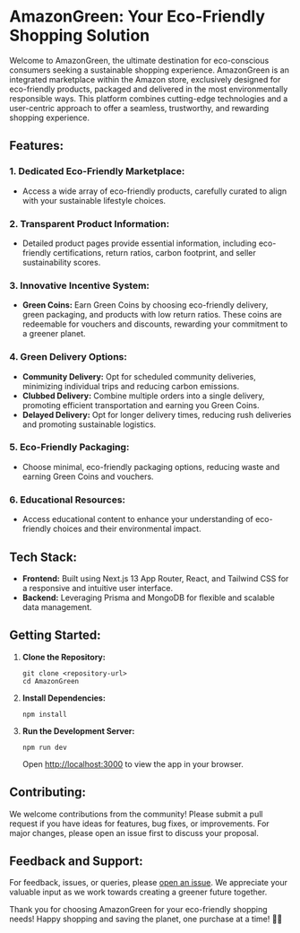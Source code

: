 # AmazonGreen: Your Eco-Friendly Shopping Solution

Welcome to AmazonGreen, the ultimate destination for eco-conscious consumers seeking a sustainable shopping experience. AmazonGreen is an integrated marketplace within the Amazon store, exclusively designed for eco-friendly products, packaged and delivered in the most environmentally responsible ways. This platform combines cutting-edge technologies and a user-centric approach to offer a seamless, trustworthy, and rewarding shopping experience.

## Features:

### 1. **Dedicated Eco-Friendly Marketplace:**
   - Access a wide array of eco-friendly products, carefully curated to align with your sustainable lifestyle choices.

### 2. **Transparent Product Information:**
   - Detailed product pages provide essential information, including eco-friendly certifications, return ratios, carbon footprint, and seller sustainability scores.

### 3. **Innovative Incentive System:**
   - **Green Coins:** Earn Green Coins by choosing eco-friendly delivery, green packaging, and products with low return ratios. These coins are redeemable for vouchers and discounts, rewarding your commitment to a greener planet.

### 4. **Green Delivery Options:**
   - **Community Delivery:** Opt for scheduled community deliveries, minimizing individual trips and reducing carbon emissions.
   - **Clubbed Delivery:** Combine multiple orders into a single delivery, promoting efficient transportation and earning you Green Coins.
   - **Delayed Delivery:** Opt for longer delivery times, reducing rush deliveries and promoting sustainable logistics.
### 5. **Eco-Friendly Packaging:**
   - Choose minimal, eco-friendly packaging options, reducing waste and earning Green Coins and vouchers.

### 6. **Educational Resources:**
   - Access educational content to enhance your understanding of eco-friendly choices and their environmental impact.

## Tech Stack:

- **Frontend:** Built using Next.js 13 App Router, React, and Tailwind CSS for a responsive and intuitive user interface.
- **Backend:** Leveraging Prisma and MongoDB for flexible and scalable data management.

## Getting Started:

1. **Clone the Repository:**
   ```
   git clone <repository-url>
   cd AmazonGreen
   ```

2. **Install Dependencies:**
   ```
   npm install
   ```

3. **Run the Development Server:**
   ```
   npm run dev
   ```
   Open [http://localhost:3000](http://localhost:3000) to view the app in your browser.

## Contributing:

We welcome contributions from the community! Please submit a pull request if you have ideas for features, bug fixes, or improvements. For major changes, please open an issue first to discuss your proposal.

## Feedback and Support:

For feedback, issues, or queries, please [open an issue](https://github.com/amazongreen/amazongreen/issues). We appreciate your valuable input as we work towards creating a greener future together.

Thank you for choosing AmazonGreen for your eco-friendly shopping needs! Happy shopping and saving the planet, one purchase at a time! 🌱🛒
